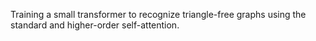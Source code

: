 Training a small transformer to recognize triangle-free graphs using the standard and higher-order self-attention.
